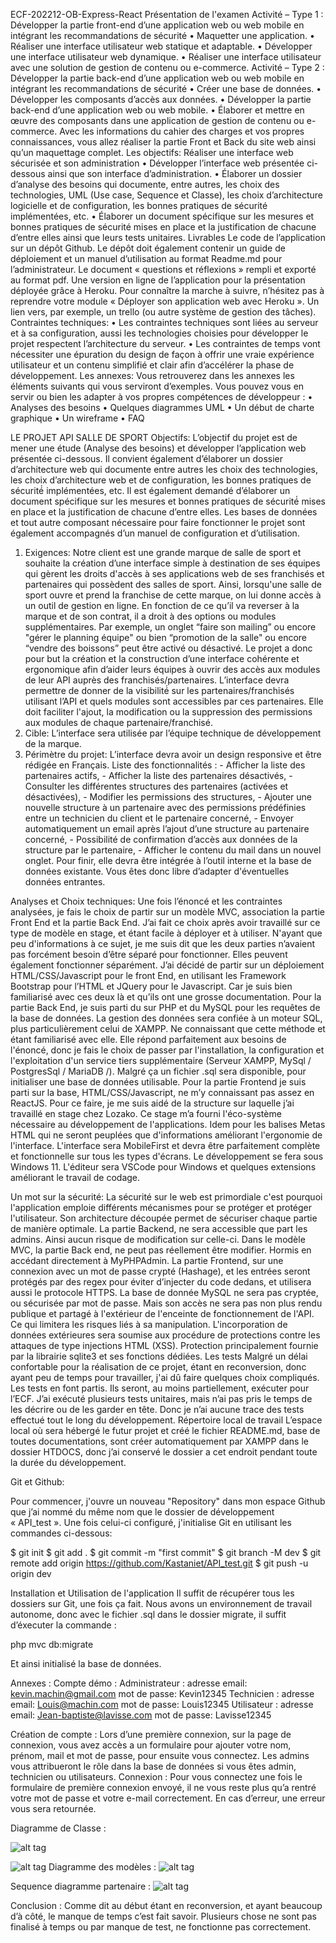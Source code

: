 ﻿ECF-202212-OB-Express-React
Présentation de l'examen
Activité – Type 1 : Développer la partie front-end d’une application web ou web mobile en intégrant les recommandations de sécurité
• Maquetter une application.
• Réaliser une interface utilisateur web statique et adaptable.
• Développer une interface utilisateur web dynamique.
• Réaliser une interface utilisateur avec une solution de gestion de contenu ou e-commerce.
Activité – Type 2 : Développer la partie back-end d’une application web ou web mobile en intégrant les recommandations de sécurité
• Créer une base de données.
• Développer les composants d’accès aux données.
• Développer la partie back-end d’une application web ou web mobile.
• Élaborer et mettre en œuvre des composants dans une application de gestion de contenu ou e-commerce.
Avec les informations du cahier des charges et vos propres connaissances, vous allez réaliser la partie Front et Back du site web ainsi qu’un maquettage complet.
Les objectifs: Réaliser une interface web sécurisée et son administration
• Développer l’interface web présentée ci-dessous ainsi que son interface d’administration.
• Élaborer un dossier d’analyse des besoins qui documente, entre autres, les choix des technologies, UML (Use case, Sequence et Classe), les choix d’architecture logicielle et de configuration, les bonnes pratiques de sécurité implémentées, etc.
• Élaborer un document spécifique sur les mesures et bonnes pratiques de sécurité mises en place et la justification de chacune d’entre elles ainsi que leurs tests unitaires.
Livrables
Le code de l’application sur un dépôt Github. Le dépôt doit également contenir un guide de déploiement et un manuel d’utilisation au format Readme.md pour l’administrateur. Le document « questions et réflexions » rempli et exporté au format pdf. Une version en ligne de l’application pour la présentation déployée grâce à Heroku. Pour connaître la marche à suivre, n’hésitez pas à reprendre votre module « Déployer son application web avec Heroku ». Un lien vers, par exemple, un trello (ou autre système de gestion des tâches).
Contraintes techniques:
• Les contraintes techniques sont liées au serveur et à sa configuration, aussi les technologies choisies pour développer le projet respectent l’architecture du serveur.
• Les contraintes de temps vont nécessiter une épuration du design de façon à offrir une vraie expérience utilisateur et un contenu simplifié et clair afin d’accélérer la phase de développement.
Les annexes:
Vous retrouverez dans les annexes les éléments suivants qui vous serviront d’exemples. Vous pouvez vous en servir ou bien les adapter à vos propres compétences de développeur :
• Analyses des besoins
• Quelques diagrammes UML
• Un début de charte graphique
• Un wireframe
• FAQ

LE PROJET API SALLE DE SPORT
Objectifs:
L’objectif du projet est de mener une étude (Analyse des besoins) et développer l’application web présentée ci-dessous. Il convient également d’élaborer un dossier d’architecture web qui documente entre autres les choix des technologies, les choix d’architecture web et de configuration, les bonnes pratiques de sécurité́ implémentées, etc. Il est également demandé d’élaborer un document spécifique sur les mesures et bonnes pratiques de sécurité́ mises en place et la justification de chacune d’entre elles. Les bases de données et tout autre composant nécessaire pour faire fonctionner le projet sont également accompagnés d’un manuel de configuration et d’utilisation.
1. Exigences:
Notre client est une grande marque de salle de sport et souhaite la création d’une interface simple à destination de ses équipes qui gèrent les droits d'accès à ses applications web de ses franchisés et partenaires qui possèdent des salles de sport. Ainsi, lorsqu'une salle de sport ouvre et prend la franchise de cette marque, on lui donne accès à un outil de gestion en ligne. En fonction de ce qu’il va reverser à la marque et de son contrat, il a droit à des options ou modules supplémentaires. Par exemple, un onglet “faire son mailing” ou encore "gérer le planning équipe" ou bien “promotion de la salle" ou encore “vendre des boissons” peut être activé ou désactivé. Le projet a donc pour but la création et la construction d’une interface cohérente et ergonomique afin d’aider leurs équipes à ouvrir des accès aux modules de leur API auprès des franchisés/partenaires. L’interface devra permettre de donner de la visibilité́ sur les partenaires/franchisés utilisant l’API et quels modules sont accessibles par ces partenaires. Elle doit faciliter l'ajout, la modification ou la suppression des permissions aux modules de chaque partenaire/franchisé.
2. Cible:
L’interface sera utilisée par l’équipe technique de développement de la marque.
3. Périmètre du projet:
L’interface devra avoir un design responsive et être rédigée en Français. Liste des fonctionnalités : - Afficher la liste des partenaires actifs, - Afficher la liste des partenaires désactivés, - Consulter les différentes structures des partenaires (activées et désactivées), - Modifier les permissions des structures, - Ajouter une nouvelle structure à un partenaire avec des permissions prédéfinies entre un technicien du client et le partenaire concerné, - Envoyer automatiquement un email après l’ajout d’une structure au partenaire concerné, - Possibilité de confirmation d’accès aux données de la structure par le partenaire, - Afficher le contenu du mail dans un nouvel onglet.
Pour finir, elle devra être intégrée à l’outil interne et la base de données existante. Vous êtes donc libre d’adapter d'éventuelles données entrantes.

Analyses et Choix techniques:
Une fois l’énoncé et les contraintes analysées, je fais le choix de partir sur un modèle MVC, association la partie Front End et la partie Back End. J’ai fait ce choix après avoir travaillé sur ce type de modèle en stage, et étant facile à déployer et à utiliser. N'ayant que peu d'informations à ce sujet, je me suis dit que les deux parties n’avaient pas forcément besoin d’être séparé pour fonctionner. Elles peuvent également fonctionner séparément. 
J’ai décidé de partir sur un déploiement HTML/CSS/Javascript pour le front End, en utilisant les Framework Bootstrap pour l’HTML et JQuery pour le Javascript. Car je suis bien familiarisé avec ces deux là et qu’ils ont une grosse documentation.  Pour la partie Back End, je suis parti du sur PHP et du MySQL pour les requêtes de la base de données. 
La gestion des données sera confiée à un moteur SQL, plus particulièrement celui de XAMPP.  Ne connaissant que cette méthode et étant familiarisé avec elle. Elle répond parfaitement aux besoins de l'énoncé, donc je fais le choix de passer par l'installation, la configuration et l'exploitation d'un service tiers supplémentaire (Serveur XAMPP, MySql / PostgresSql / MariaDB /). Malgré ça un fichier .sql sera disponible, pour initialiser une base de données utilisable. 
Pour la partie Frontend je suis parti sur la base, HTML/CSS/Javascript, ne m’y connaissant pas assez en ReactJS. Pour ce faire, je me suis aidé de la structure sur laquelle j’ai travaillé en stage chez Lozako. Ce stage m’a fourni l'éco-système nécessaire au développement de l'applications. Idem pour les balises Metas HTML qui ne seront peuplées que d'informations améliorant l'ergonomie de l'interface. L'interface sera MobileFirst et devra être parfaitement complète et fonctionnelle sur tous les types d'écrans.
Le développement se fera sous Windows 11. L'éditeur sera VSCode pour Windows et quelques extensions améliorant le travail de codage.

Un mot sur la sécurité:
La sécurité sur le web est primordiale c'est pourquoi l'application emploie différents mécanismes pour se protéger et protéger l'utilisateur.
Son architecture découpée permet de sécuriser chaque partie de manière optimale.
La partie Backend, ne sera accessible que part les admins. Ainsi aucun risque de modification sur celle-ci. Dans le modèle MVC, la partie Back end, ne peut pas réellement être modifier. Hormis en accédant directement à MyPHPAdmin.
La partie Frontend, sur une connexion avec un mot de passe crypté (Hashage), et les entrées seront protégés par des regex pour éviter d’injecter du code dedans, et utilisera aussi le protocole HTTPS.
La base de donnée MySQL ne sera pas cryptée, ou sécurisée par mot de passe. Mais son accès ne sera pas non plus rendu publique et partagé à l'extérieur de l'enceinte de fonctionnement de l'API. Ce qui limitera les risques liés à sa manipulation. L'incorporation de données extérieures sera soumise aux procédure de protections contre les attaques de type injections HTML (XSS). Protection principalement fournie par la librairie sqlite3 et ses fonctions dédiées.
Les tests
Malgré un délai confortable pour la réalisation de ce projet, étant en reconversion, donc ayant peu de temps pour travailler, j'ai dû faire quelques choix compliqués.
Les tests en font partis. Ils seront, au moins partiellement, exécuter pour l’ECF. J’ai exécuté plusieurs tests unitaires, mais n’ai pas pris le temps de les décrire ou de les garder en tête. Donc je n’ai aucune trace des tests effectué tout le long du développement.
Répertoire local de travail
L’espace local où sera hébergé le futur projet et créé le fichier README.md, base de toutes documentations, sont créer automatiquement par XAMPP dans le dossier HTDOCS, donc j’ai conservé le dossier a cet endroit pendant toute la durée du développement.

Git et Github:

Pour commencer, j'ouvre un nouveau "Repository" dans mon espace Github que j’ai nommé du même nom que le dossier de développement « API_test ». Une fois celui-ci configuré, j'initialise Git en utilisant les commandes ci-dessous:

$ git init
$ git add .
$ git commit -m "first commit"
$ git branch -M dev
$ git remote add origin https://github.com/Kastaniet/API_test.git
$ git push -u origin dev

Installation et Utilisation de l'application
Il suffit de récupérer tous les dossiers sur Git, une fois ça fait. Nous avons un environnement de travail autonome, donc avec le fichier .sql dans le dossier migrate, il suffit d’éxecuter la commande : 

php mvc db:migrate 

Et ainsi initialisé la base de données. 

Annexes :
Compte démo :
Administrateur :
    adresse email: kevin.machin@gmail.com
    mot de passe: Kevin12345
Technicien : 
    adresse email: Louis@machin.com
    mot de passe: Louis12345
Utilisateur : 
    adresse email: Jean-baptiste@lavisse.com
    mot de passe: Lavisse12345



Création de compte : 
Lors d’une première connexion, sur la page de connexion, vous avez accès a un formulaire pour ajouter votre nom, prénom, mail et mot de passe, pour ensuite vous connectez. 
Les admins vous attribueront le rôle dans la base de données si vous êtes admin, technicien ou utilisateurs. 
Connexion : 
Pour vous connectez une fois le formulaire de première connexion envoyé, il ne vous reste plus qu’a rentré votre mot de passe et votre e-mail correctement. En cas d’erreur, une erreur vous sera retournée. 



Diagramme de Classe :

![alt tag](https://github.com/Kastaniet/API_test/blob/5c34df97ec0e3e9e737ff54541619944ef344148/diagramme_ECF/diagramme_de_classe.png)

![alt tag](https://github.com/Kastaniet/API_test/blob/5c34df97ec0e3e9e737ff54541619944ef344148/diagramme_ECF/base_de_donn%C3%A9es.png)
Diagramme des modèles : 
![alt tag](https://github.com/Kastaniet/API_test/blob/5c34df97ec0e3e9e737ff54541619944ef344148/diagramme_ECF/diagramme_modele.png)

Sequence diagramme partenaire  :
![alt tag](https://github.com/Kastaniet/API_test/blob/5c34df97ec0e3e9e737ff54541619944ef344148/diagramme_ECF/sequence-diagram-partenaire-ou-structure.png)

Conclusion : 
Comme dit au début étant en reconversion, et ayant beaucoup d’à côté, le manque de temps c’est fait savoir. Plusieurs chose ne sont pas finalisé à temps ou par manque de test, ne fonctionne pas correctement. 
